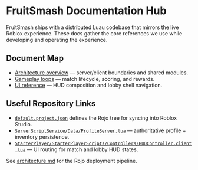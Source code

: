 # FruitSmash Documentation Hub

FruitSmash ships with a distributed Luau codebase that mirrors the live Roblox experience. These docs gather the core references we use while developing and operating the experience.

## Document Map

- [Architecture overview](./architecture.md#service-layout) — server/client boundaries and shared modules.
- [Gameplay loops](./gameplay.md#core-match-flow) — match lifecycle, scoring, and rewards.
- [UI reference](./ui-guide.md#hud-systems) — HUD composition and lobby shell navigation.

## Useful Repository Links

- [`default.project.json`](../default.project.json) defines the Rojo tree for syncing into Roblox Studio.
- [`ServerScriptService/Data/ProfileServer.lua`](../ServerScriptService/Data/ProfileServer.lua) — authoritative profile + inventory persistence.
- [`StarterPlayer/StarterPlayerScripts/Controllers/HUDController.client.lua`](../StarterPlayer/StarterPlayerScripts/Controllers/HUDController.client.lua) — UI routing for match and lobby HUD states.

See [architecture.md](./architecture.md#sync-pipeline) for the Rojo deployment pipeline.
